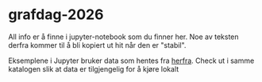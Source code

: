 # grafdag-2026

All info er å finne i jupyter-notebook som du finner her.
Noe av teksten derfra kommer til å bli kopiert ut hit når den er
"stabil".

Eksemplene i Jupyter bruker data som hentes fra [herfra](git@github.com:MADStudioNU/lesmiserables-character-network.git).  Check ut i samme katalogen slik at data er tilgjengelig for å kjøre lokalt
